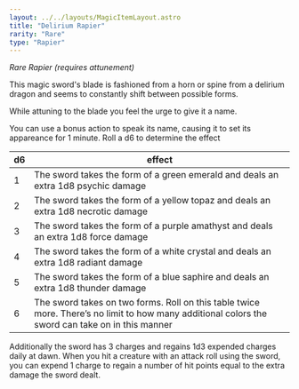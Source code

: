 ```yaml
---
layout: ../../layouts/MagicItemLayout.astro
title: "Delirium Rapier"
rarity: "Rare"
type: "Rapier"
---
```

*Rare Rapier (requires attunement)* 

This magic sword's blade is fashioned from a horn or spine from a delirium dragon and seems to constantly shift between possible forms.  

While attuning to the blade you feel the urge to give it a name. 

You can use a bonus action to speak its name, causing it to set its appareance for 1 minute. Roll a d6 to determine the effect

| d6  | effect                                                                                                                                           |
| --- | ------------------------------------------------------------------------------------------------------------------------------------------------ |
| 1   | The sword takes the form of a green emerald and deals an extra 1d8 psychic damage                                                                |
| 2   | The sword takes the form of a yellow topaz and deals an extra 1d8 necrotic damage                                                                |
| 3   | The sword takes the form of a purple amathyst and deals an extra 1d8 force damage                                                                |
| 4   | The sword takes the form of a white crystal and deals an extra 1d8 radiant damage                                                                |
| 5   | The sword takes the form of a blue saphire and deals an extra 1d8 thunder damage                                                                 |
| 6   | The sword takes on two forms. Roll on this table twice more. There’s no limit to how many additional colors the sword can take on in this manner |

Additionally the sword has 3 charges and regains 1d3 expended charges daily at dawn. When you hit a creature with an attack roll using the sword, you can expend 1 charge to regain a number of hit points equal to the extra damage the sword dealt.
